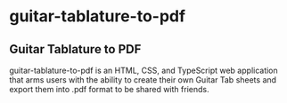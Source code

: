 # guitar-tablature-to-pdf

## Guitar Tablature to PDF
guitar-tablature-to-pdf is an HTML, CSS, and TypeScript web application that arms users with the ability to create their own Guitar Tab sheets and export them into .pdf format to be shared with friends.
